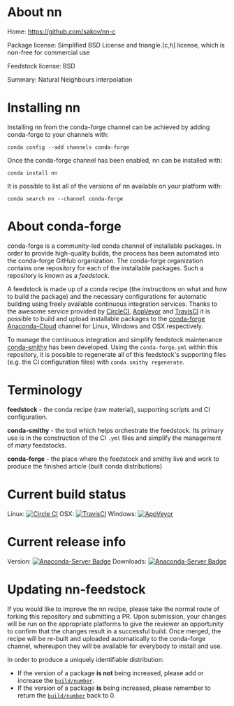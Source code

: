 About nn
========

Home: https://github.com/sakov/nn-c

Package license: Simplified BSD License and triangle.[c,h] license, which is non-free for commercial use

Feedstock license: BSD

Summary: Natural Neighbours interpolation



Installing nn
=============

Installing nn from the conda-forge channel can be achieved by adding conda-forge to your channels with:

```
conda config --add channels conda-forge
```

Once the conda-forge channel has been enabled, nn can be installed with:

```
conda install nn
```

It is possible to list all of the versions of nn available on your platform with:

```
conda search nn --channel conda-forge
```


About conda-forge
=================

conda-forge is a community-led conda channel of installable packages.
In order to provide high-quality builds, the process has been automated into the
conda-forge GitHub organization. The conda-forge organization contains one repository 
for each of the installable packages. Such a repository is known as a *feedstock*.

A feedstock is made up of a conda recipe (the instructions on what and how to build
the package) and the necessary configurations for automatic building using freely
available continuous integration services. Thanks to the awesome service provided by
[CircleCI](https://circleci.com/), [AppVeyor](http://www.appveyor.com/)
and [TravisCI](https://travis-ci.org/) it is possible to build and upload installable
packages to the [conda-forge](https://anaconda.org/conda-forge)
[Anaconda-Cloud](http://docs.anaconda.org/) channel for Linux, Windows and OSX respectively.

To manage the continuous integration and simplify feedstock maintenance
[conda-smithy](http://github.com/conda-forge/conda-smithy) has been developed.
Using the ``conda-forge.yml`` within this repository, it is possible to regenerate all of
this feedstock's supporting files (e.g. the CI configuration files) with ``conda smithy regenerate``.


Terminology
===========

**feedstock** - the conda recipe (raw material), supporting scripts and CI configuration.

**conda-smithy** - the tool which helps orchestrate the feedstock.
                   Its primary use is in the construction of the CI ``.yml`` files
                   and simplify the management of *many* feedstocks.

**conda-forge** - the place where the feedstock and smithy live and work to
                  produce the finished article (built conda distributions)

Current build status
====================
Linux: [![Circle CI](https://circleci.com/gh/conda-forge/nn-feedstock.svg?style=svg)](https://circleci.com/gh/conda-forge/nn-feedstock)
OSX: [![TravisCI](https://travis-ci.org/conda-forge/nn-feedstock.svg?branch=master)](https://travis-ci.org/conda-forge/nn-feedstock) 
Windows: [![AppVeyor](https://ci.appveyor.com/api/projects/status/github/conda-forge/nn-feedstock?svg=True)](https://ci.appveyor.com/project/conda-forge/nn-feedstock/branch/master)

Current release info
====================
Version: [![Anaconda-Server Badge](https://anaconda.org/conda-forge/nn/badges/version.svg)](https://anaconda.org/conda-forge/nn)
Downloads: [![Anaconda-Server Badge](https://anaconda.org/conda-forge/nn/badges/downloads.svg)](https://anaconda.org/conda-forge/nn)


Updating nn-feedstock
=====================

If you would like to improve the nn recipe, please take the normal
route of forking this repository and submitting a PR. Upon submission, your changes will
be run on the appropriate platforms to give the reviewer an opportunity to confirm that the
changes result in a successful build. Once merged, the recipe will be re-built and uploaded
automatically to the conda-forge channel, whereupon they will be available for everybody to
install and use.

In order to produce a uniquely identifiable distribution:
 * If the version of a package **is not** being increased, please add or increase
   the [``build/number``](http://conda.pydata.org/docs/building/meta-yaml.html#build-number-and-string). 
 * If the version of a package **is** being increased, please remember to return
   the [``build/number``](http://conda.pydata.org/docs/building/meta-yaml.html#build-number-and-string)
   back to 0.
